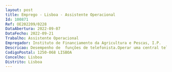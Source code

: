 ```yaml
--- 
layout: post
title: Emprego - Lisboa - Assistente Operacional
Id: 100871
Ref: OE202209/0228
DataAbertura: 2022-09-07
DataFecho: 2022-09-21
Trabalho: Assistente Operacional
Empregador: Instituto de Financiamento da Agricultura e Pescas, I.P.
Descricao: Desempenho de  funções de telefonista.Operar uma central telefónica, estabelecendo as ligações necessárias por forma a assegurar o serviço telefónico   Estabelecer ligações telefónicas para o exterior e transmite aos telefones internos as chamadas recebidas   Registar o movimento das chamadas e anota, sempre que necessário, as mensagens que respeitem a assuntos de serviço.
CodigoPostal: 1250-068 LISBOA
Concelho: Lisboa
Distrito: Lisboa
--- 
```

